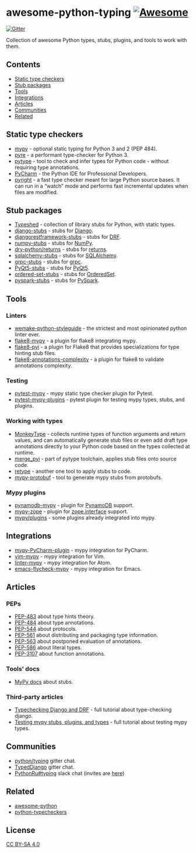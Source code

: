 # awesome-python-typing [![Awesome](https://awesome.re/badge-flat2.svg)](https://awesome.re)

[![Gitter](https://badges.gitter.im/mypy-django/Lobby.svg)](https://gitter.im/mypy-django/Lobby)

Collection of awesome Python types, stubs, plugins, and tools to work with them.


## Contents

- [Static type checkers](#static-type-checkers)
- [Stub packages](#stub-packages)
- [Tools](#tools)
- [Integrations](#integrations)
- [Articles](#articles)
- [Communities](#communities)
- [Related](#related)


## Static type checkers

- [mypy](https://github.com/python/mypy) - optional static typing for Python 3 and 2 (PEP 484).
- [pyre](https://pyre-check.org/) - a performant type-checker for Python 3.
- [pytype](https://github.com/google/pytype) - tool to check and infer types for Python code - without requiring type annotations.
- [PyCharm](https://www.jetbrains.com/pycharm/) - the Python IDE for Professional Developers.
- [pyright](https://github.com/Microsoft/pyright) - a fast type checker meant for large Python source bases. It can run in a “watch” mode and performs fast incremental updates when files are modified.


## Stub packages

- [Typeshed](https://github.com/python/typeshed) - collection of library stubs for Python, with static types.
- [django-stubs](https://github.com/typeddjango/django-stubs) - stubs for [Django](https://github.com/django/django).
- [djangorestframework-stubs](https://github.com/typeddjango/djangorestframework-stubs) - stubs for [DRF](https://github.com/encode/django-rest-framework).
- [numpy-stubs](https://github.com/numpy/numpy-stubs) - stubs for [NumPy](http://github.com/numpy/numpy).
- [dry-python/returns](https://github.com/dry-python/returns) - stubs for [returns](https://github.com/dry-python/returns).
- [sqlalchemy-stubs](https://github.com/dropbox/sqlalchemy-stubs) - stubs for [SQLAlchemy](https://github.com/sqlalchemy/sqlalchemy).
- [grpc-stubs](https://github.com/shabbyrobe/grpc-stubs) - stubs for [grpc](https://github.com/grpc/grpc).
- [PyQt5-stubs](https://github.com/stlehmann/PyQt5-stubs) - stubs for [PyQt5](https://www.riverbankcomputing.com/software/pyqt/intro).
- [ordered-set-stubs](https://github.com/rominf/ordered-set-stubs) - stubs for [OrderedSet](https://github.com/LuminosoInsight/ordered-set).
- [pyspark-stubs](https://github.com/zero323/pyspark-stubs) - stubs for [PySpark](https://spark.apache.org/docs/latest/api/python/index.html).


## Tools

### Linters

- [wemake-python-styleguide](https://github.com/wemake-services/wemake-python-styleguide) - the strictest and most opinionated python linter ever.
- [flake8-mypy](https://github.com/ambv/flake8-mypy) - a plugin for flake8 integrating mypy.
- [flake8-pyi](https://github.com/ambv/flake8-pyi) - a plugin for Flake8 that provides specializations for type hinting stub files.
- [flake8-annotations-complexity](https://github.com/best-doctor/flake8-annotations-complexity) - a plugin for flake8 to validate annotations complexity.

### Testing

- [pytest-mypy](https://github.com/dbader/pytest-mypy) - mypy static type checker plugin for Pytest.
- [pytest-mypy-plugins](https://github.com/typeddjango/pytest-mypy-plugins) - pytest plugin for testing mypy types, stubs, and plugins.

### Working with types

- [MonkeyType](https://github.com/instagram/MonkeyType) - collects runtime types of function arguments and return values, and can automatically generate stub files or even add draft type annotations directly to your Python code based on the types collected at runtime.
- [merge_pyi](https://github.com/google/pytype/tree/master/pytype/tools/merge_pyi) - part of pytype toolchain, applies stub files onto source code.
- [retype](https://github.com/ambv/retype) - another one tool to apply stubs to code.
- [mypy-protobuf](https://github.com/dropbox/mypy-protobuf) - tool to generate mypy stubs from protobufs.

### Mypy plugins

- [pynamodb-mypy](https://github.com/lyft/pynamodb-mypy) - plugin for [PynamoDB](https://github.com/pynamodb/PynamoDB) support.
- [mypy-zope](https://github.com/Shoobx/mypy-zope) - plugin for [zope.interface](https://zopeinterface.readthedocs.io/en/latest/) support.
- [mypy/plugins](https://github.com/python/mypy/tree/master/mypy/plugins) - some plugins already integrated into mypy.


## Integrations

- [mypy-PyCharm-plugin](https://github.com/dropbox/mypy-PyCharm-plugin) - mypy integration for PyCharm.
- [vim-mypy](https://github.com/Integralist/vim-mypy) - mypy integration for Vim.
- [linter-mypy](https://atom.io/packages/linter-mypy) - mypy integration for Atom.
- [emacs-flycheck-mypy](https://github.com/lbolla/emacs-flycheck-mypy) - mypy integration for Emacs.


## Articles

### PEPs

- [PEP-483](https://www.python.org/dev/peps/pep-0483/) about type hints theory.
- [PEP-484](https://www.python.org/dev/peps/pep-0484/) about type annotations.
- [PEP-544](https://www.python.org/dev/peps/pep-0544/) about protocols.
- [PEP-561](https://www.python.org/dev/peps/pep-0561/) about distributing and packaging type information.
- [PEP-563](https://www.python.org/dev/peps/pep-0563/) about postponed evaluation of annotations.
- [PEP-586](https://www.python.org/dev/peps/pep-0586/) about literal types.
- [PEP-3107](https://www.python.org/dev/peps/pep-3107/) about function annotations.

### Tools' docs

- [MyPy docs](https://mypy.readthedocs.io/en/latest/stubs.html) about stubs.

### Third-party articles

- [Typechecking Django and DRF](https://sobolevn.me/2019/08/typechecking-django-and-drf) - full tutorial about type-checking django.
- [Testing mypy stubs, plugins, and types](https://sobolevn.me/2019/08/testing-mypy-types) - full tutorial about testing mypy types.


## Communities

- [python/typing](https://gitter.im/python/typing) gitter chat.
- [TypedDjango](https://gitter.im/mypy-django/Lobby) gitter chat.
- [PythonRu#typing](https://python-ru.slack.com) slack chat (invites are [here](https://slack.python.ru/))


## Related

- [awesome-python](https://github.com/vinta/awesome-python)
- [python-typecheckers](https://github.com/ethanhs/python-typecheckers)


## License

[CC BY-SA 4.0](https://creativecommons.org/licenses/by-sa/4.0/)
